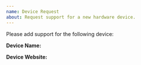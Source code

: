```yaml
---
name: Device Request
about: Request support for a new hardware device.
---
```

<!--
Please make sure you SEARCH for any other issues requesting your device before submitting your issue - it might already have been requested.

If you haven't found a similar issue, please carry on. Make sure that when you fill in the responses you delete the square brackets as comments inside these are not visible in the bug report.

To be able to add support for a particular device (keyboard, mouse, etc.), we need to be able to access an SDK. A Software Development Kit (SDK) is a code library that allows manufacturers to provide an way of controlling things with Aurora. It has various procedures programmed into it that we developers can use to send our own colour data to the keyboards or other devices. The SDK handles things such as making sure the data is in the right format, establishing a connection with the keyboard and anything else that needs to be done to make it work.

There may also be other open source projects on GitHub that we are able to use instead of needing the official SDK.

Please have a quick look on the manufacturer's website for an SDK (maybe under a section titled 'developers'). Please also search GitHub to see if there are any projects on there that might help.

Without an SDK, the only way to implement lighting in Aurora is to attempt to reverse-engineer packets of data sent from the PC software to the device, however this is a VERY SLOW PROCESS and the dev team do not have enough time to do this. If you join our Discord, we may be able to help you do this yourself if you choose to.
-->

Please add support for the following device:

**Device Name:** <!-- Make/model of device --> 

**Device Website:** <!-- Please add a link to the manufacturer's website -->